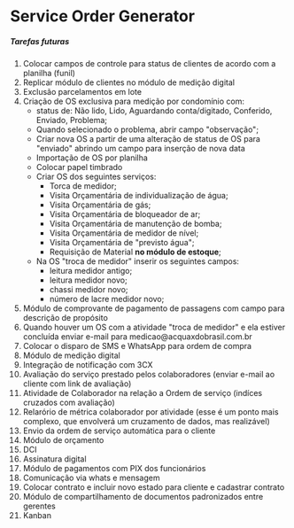 # Service Order Generator

<h5>Tarefas futuras</h5>
<ol>
<li>Colocar campos de controle para status de clientes de acordo com a planilha (funil)</li>
<li>Replicar módulo de clientes no módulo de medição digital</li>
<li>Exclusão parcelamentos em lote</li>
<li>Criação de OS exclusiva para medição por condomínio com: 
<ul>
<li>status de: Não lido, Lido, Aguardando conta/digitado, Conferido, Enviado, Problema;</li>
<li>Quando selecionado o problema, abrir campo "observação";</li>
<li>Criar nova OS a partir de uma alteração de status de OS para "enviado" abrindo um campo para inserção de nova data</li>
<li>Importação de OS por planilha</li>
<li>Colocar papel timbrado</li>
<li>Criar OS dos seguintes serviços:
<ul>
<li>Torca de medidor;</li>
<li>Visita Orçamentária de individualização de água;</li>
<li>Visita Orçamentária de gás;</li>
<li>Visita Orçamentária de bloqueador de ar;</li>
<li>Visita Orçamentária de manutenção de bomba;</li>
<li>Visita Orçamentária de medidor de nível;</li>
<li>Visita Orçamentária de "previsto água";</li>
<li>Requisição de Material <b>no módulo de estoque</b>;</li>
</ul>
</li>
<li>Na OS "troca de medidor" inserir os seguintes campos:
<ul>
<li>leitura medidor antigo;</li>
<li>leitura medidor novo;</li>
<li>chassi medidor novo;</li>
<li>número de lacre medidor novo;</li>
</ul>
</li>
</ul>
</li>
<li>Módulo de comprovante de pagamento de passagens com campo para descrição de propósito</li>
<li>Quando houver um OS com a atividade "troca de medidor" e ela estiver concluída enviar e-mail para medicao@acquaxdobrasil.com.br</li>
<li>Colocar o disparo de SMS e WhatsApp para ordem de compra</li>
<li>Módulo de medição digital</li>
<li>Integração de notificação com 3CX</li>
<li>Avaliação do serviço prestado pelos colaboradores (enviar e-mail ao cliente com link de avaliação)</li>
<li>Atividade de Colaborador na relação a Ordem de serviço (indíces cruzados com avaliação)</li>
<li>Relarório de métrica colaborador por atividade (esse é um ponto mais complexo, que envolverá um cruzamento de dados, mas realizável)</li>
<li>Envio da ordem de serviço automática para o cliente</li>
<li>Módulo de orçamento</li>
<li>DCI</li>
<li>Assinatura digital</li>
<li>Módulo de pagamentos com PIX dos funcionários</li>
<li>Comunicação via whats e mensagem</li>
<li>Colocar contrato e incluir novo estado para cliente e cadastrar contrato</li>
<li>Módulo de compartilhamento de documentos padronizados entre gerentes</li>
<li>Kanban</li>
</ol>

